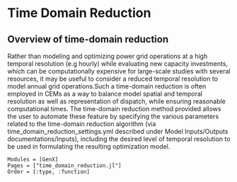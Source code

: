 # Time Domain Reduction

## Overview of time-domain reduction
Rather than modeling and optimizing power grid operations at a high temporal resolution (e.g hourly) while evaluating new capacity investments, which can be computationally expensive for large-scale studies with several resources,  it may be useful to consider a reduced temporal resolution to model annual grid operations.Such a time-domain reduction is often employed in CEMs as a way to balance model spatial and temporal resolution as well as representation of dispatch, while ensuring reasonable computational times.  The time-domain reduction method provided allows the user to automate these feature by specifying the various parameters related to the time-domain reduction algorithm (via time_domain_reduction_settings.yml described under  Model Inputs/Outputs documentations/Inputs), including the desired level of temporal resolution to be used in formulating the resulting optimization model.

```@autodocs
Modules = [GenX]
Pages = ["time_domain_reduction.jl"]
Order = [:type, :function]
```